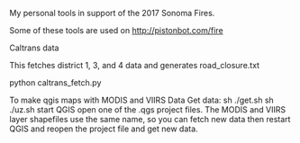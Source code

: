 My personal tools in support of the 2017 Sonoma Fires.

Some of these tools are used on http://pistonbot.com/fire

Caltrans data

This fetches district 1, 3, and 4 data and generates road_closure.txt

python caltrans_fetch.py 

To make qgis maps with MODIS and VIIRS Data
Get data:
sh ./get.sh
sh ./uz.sh
start QGIS
open one of the .qgs project files.
The MODIS and VIIRS layer shapefiles use the same name, so you can
fetch new data then restart QGIS and reopen the project file and get new data.


